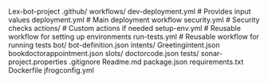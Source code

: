 Lex-bot-project
     .github/
         workflows/
                dev-deployment.yml  # Provides input values
                deployment.yml       # Main deployment workflow
                security.yml         # Security checks
                actions/             # Custom actions if needed
                     setup-env.yml   # Reusable workflow for setting up environments
                     run-tests.yml   # Reusable workflow for running tests
bot/
   bot-definition.json
   intents/
        Greetingintent.json
        bookdoctorappointment.json
   slots/
        doctorcode.json
tests/
sonar-project.properties
.gitignore
Readme.md
package.json
requirements.txt
Dockerfile
jfrogconfig.yml 
